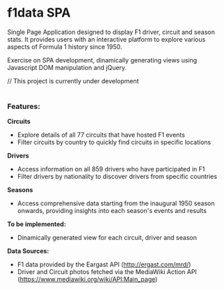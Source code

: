 # f1data SPA

Single Page Application designed to display F1 driver, circuit and season stats.
It provides users with an interactive platform to explore various aspects of Formula 1 history since 1950.

Exercise on SPA development, dinamically generating views using Javascript DOM manipulation and jQuery. 

// This project is currently under development
<br><br>

### Features:

**Circuits**

- Explore details of all 77 circuits that have hosted F1 events
- Filter circuits by country to quickly find circuits in specific locations


**Drivers**

- Access information on all 859 drivers who have participated in F1
- Filter drivers by nationality to discover drivers from specific countries


**Seasons**
- Access comprehensive data starting from the inaugural 1950 season onwards, providing insights into each season's events and results


**To be implemented:**

- Dinamically generated view for each circuit, driver and season

**Data Sources:**

- F1 data provided by the Eargast API (http://ergast.com/mrd/)
- Driver and Circuit photos fetched via the MediaWiki Action API (https://www.mediawiki.org/wiki/API:Main_page)
